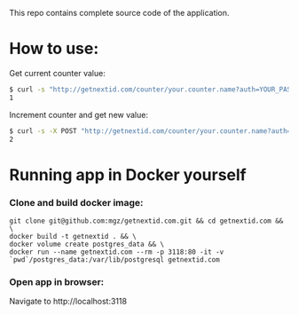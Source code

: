 This repo contains complete source code of the application. 

# How to use:

Get current counter value:
```bash
$ curl -s "http://getnextid.com/counter/your.counter.name?auth=YOUR_PASSWORD"
1
```

Increment counter and get new value:
```bash
$ curl -s -X POST "http://getnextid.com/counter/your.counter.name?auth=YOUR_PASSWORD"
2
```


# Running app in Docker yourself
### Clone and build docker image:
```
git clone git@github.com:mgz/getnextid.com.git && cd getnextid.com && \
docker build -t getnextid . && \
docker volume create postgres_data && \
docker run --name getnextid.com --rm -p 3118:80 -it -v `pwd`/postgres_data:/var/lib/postgresql getnextid.com
```
### Open app in browser:
Navigate to http://localhost:3118
